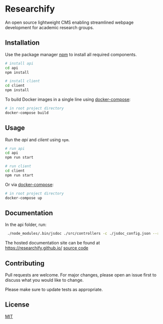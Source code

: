 # Researchify

An open source lightweight CMS enabling streamlined webpage development for academic research groups. 

## Installation

Use the package manager [npm](https://www.npmjs.com/get-npm) to install all required components.

```bash
# install api
cd api
npm install

# install client
cd client
npm install
```
To build Docker images in a single line using [docker-compose](https://docs.docker.com/compose/reference/build/):
```bash
# in root project directory
docker-compose build
```

## Usage
Run the *api* and *client* using `npm`.
```bash
# run api
cd api
npm run start

# run client
cd client
npm run start
```
Or via [docker-compose](https://docs.docker.com/compose/reference/build/):
```bash
# in root project directory
docker-compose up
```

## Documentation
In the api folder, run:
```bash
 ./node_modules/.bin/jsdoc ./src/controllers -c ./jsdoc_config.json --readme ./README.md
 ```
The hosted documentation site can be found at https://researchify.github.io/ [source code](https://github.com/Researchify/researchify.github.io)

## Contributing
Pull requests are welcome. For major changes, please open an issue first to discuss what you would like to change.

Please make sure to update tests as appropriate.

## License
[MIT](https://choosealicense.com/licenses/mit/)